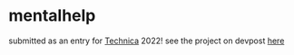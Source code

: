 # mentalhelp
submitted as an entry for [Technica](https://gotechnica.org/) 2022!
see the project on devpost [here](https://devpost.com/software/mentalhelp-8tbapu)

